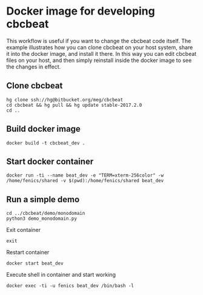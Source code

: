# Docker image for developing cbcbeat

This workflow is useful if you want to change the cbcbeat code itself. The example illustrates 
how you can clone cbcbeat on your host system, share it into the docker image, and install it
there. In this way you can edit cbcbeat files on your host, and then simply reinstall 
inside the docker image to see the changes in effect. 

## Clone cbcbeat
```
hg clone ssh://hg@bitbucket.org/meg/cbcbeat
cd cbcbeat && hg pull && hg update stable-2017.2.0
cd ..
```

## Build docker image
```shell
docker build -t cbcbeat_dev .
```

## Start docker container
```shell
docker run -ti --name beat_dev -e "TERM=xterm-256color" -w /home/fenics/shared -v $(pwd):/home/fenics/shared beat_dev
```

## Run a simple demo
```
cd ../cbcbeat/demo/monodomain
python3 demo_monodomain.py
```

Exit container
```
exit
```

Restart container
```
docker start beat_dev
```

Execute shell in container and start working
```
docker exec -ti -u fenics beat_dev /bin/bash -l
```
